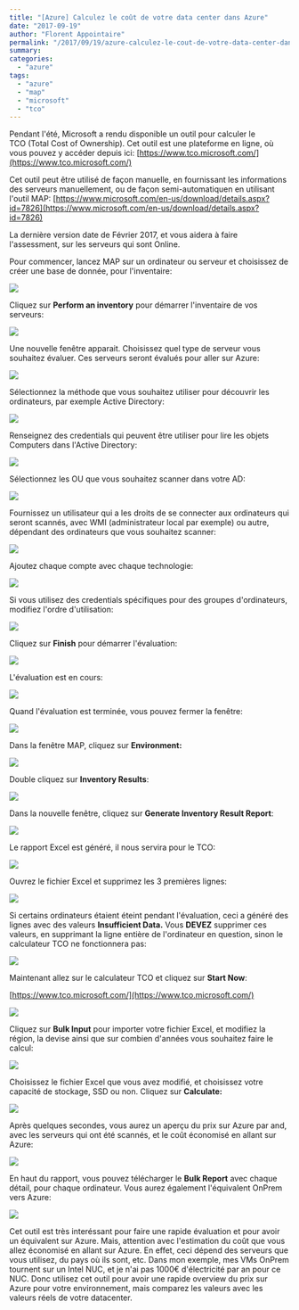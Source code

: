 ```yaml
---
title: "[Azure] Calculez le coût de votre data center dans Azure"
date: "2017-09-19"
author: "Florent Appointaire"
permalink: "/2017/09/19/azure-calculez-le-cout-de-votre-data-center-dans-azure/"
summary:
categories: 
  - "azure"
tags: 
  - "azure"
  - "map"
  - "microsoft"
  - "tco"
---
```

Pendant l'été, Microsoft a rendu disponible un outil pour calculer le TCO (Total Cost of Ownership). Cet outil est une plateforme en ligne, où vous pouvez y accéder depuis ici: [https://www.tco.microsoft.com/](https://www.tco.microsoft.com/)

Cet outil peut être utilisé de façon manuelle, en fournissant les informations des serveurs manuellement, ou de façon semi-automatiquen en utilisant l'outil MAP: [https://www.microsoft.com/en-us/download/details.aspx?id=7826](https://www.microsoft.com/en-us/download/details.aspx?id=7826)

La dernière version date de Février 2017, et vous aidera à faire l'assessment, sur les serveurs qui sont Online.

Pour commencer, lancez MAP sur un ordinateur ou serveur et choisissez de créer une base de donnée, pour l'inventaire:

[![](https://cloudyjourney.fr/wp-content/uploads/2018/01/7411.MAP01.png)](https://cloudyjourney.fr/wp-content/uploads/2018/01/7411.MAP01.png)

Cliquez sur **Perform an inventory** pour démarrer l'inventaire de vos serveurs:

[![](https://cloudyjourney.fr/wp-content/uploads/2018/01/7411.MAP02.png)](https://cloudyjourney.fr/wp-content/uploads/2018/01/7411.MAP02.png)

Une nouvelle fenêtre apparait. Choisissez quel type de serveur vous souhaitez évaluer. Ces serveurs seront évalués pour aller sur Azure:

[![](https://cloudyjourney.fr/wp-content/uploads/2018/01/1134.MAP03.png)](https://cloudyjourney.fr/wp-content/uploads/2018/01/1134.MAP03.png)

Sélectionnez la méthode que vous souhaitez utiliser pour découvrir les ordinateurs, par exemple Active Directory:

[![](https://cloudyjourney.fr/wp-content/uploads/2018/01/1134.MAP04.png)](https://cloudyjourney.fr/wp-content/uploads/2018/01/1134.MAP04.png)

Renseignez des credentials qui peuvent être utiliser pour lire les objets Computers dans l'Active Directory:

[![](https://cloudyjourney.fr/wp-content/uploads/2018/01/0576.MAP05.png)](https://cloudyjourney.fr/wp-content/uploads/2018/01/0576.MAP05.png)

Sélectionnez les OU que vous souhaitez scanner dans votre AD:

![](https://cloudyjourney.fr/wp-content/uploads/2018/01/4150.pastedimage1505812951590v1.png)

Fournissez un utilisateur qui a les droits de se connecter aux ordinateurs qui seront scannés, avec WMI (administrateur local par exemple) ou autre, dépendant des ordinateurs que vous souhaitez scanner:

[![](https://cloudyjourney.fr/wp-content/uploads/2018/01/3201.MAP07.png)](https://cloudyjourney.fr/wp-content/uploads/2018/01/3201.MAP07.png)

Ajoutez chaque compte avec chaque technologie:

[![](https://cloudyjourney.fr/wp-content/uploads/2018/01/6825.MAP08.png)](https://cloudyjourney.fr/wp-content/uploads/2018/01/6825.MAP08.png)

Si vous utilisez des credentials spécifiques pour des groupes d'ordinateurs, modifiez l'ordre d'utilisation:

[![](https://cloudyjourney.fr/wp-content/uploads/2018/01/6825.MAP09.png)](https://cloudyjourney.fr/wp-content/uploads/2018/01/6825.MAP09.png)

Cliquez sur **Finish** pour démarrer l'évaluation:

[![](https://cloudyjourney.fr/wp-content/uploads/2018/01/5367.MAP10.png)](https://cloudyjourney.fr/wp-content/uploads/2018/01/5367.MAP10.png)

L'évaluation est en cours:

[![](https://cloudyjourney.fr/wp-content/uploads/2018/01/5367.MAP11.png)](https://cloudyjourney.fr/wp-content/uploads/2018/01/5367.MAP11.png)

Quand l'évaluation est terminée, vous pouvez fermer la fenêtre:

[![](https://cloudyjourney.fr/wp-content/uploads/2018/01/8081.MAP12.png)](https://cloudyjourney.fr/wp-content/uploads/2018/01/8081.MAP12.png)

Dans la fenêtre MAP, cliquez sur **Environment:**

[![](https://cloudyjourney.fr/wp-content/uploads/2018/01/8081.MAP13.png)](https://cloudyjourney.fr/wp-content/uploads/2018/01/8081.MAP13.png)

Double cliquez sur **Inventory Results**:

[![](https://cloudyjourney.fr/wp-content/uploads/2018/01/6837.MAP14.png)](https://cloudyjourney.fr/wp-content/uploads/2018/01/6837.MAP14.png)

Dans la nouvelle fenêtre, cliquez sur **Generate Inventory Result Report**:

[![](https://cloudyjourney.fr/wp-content/uploads/2018/01/2234.MAP15.png)](https://cloudyjourney.fr/wp-content/uploads/2018/01/2234.MAP15.png)

Le rapport Excel est généré, il nous servira pour le TCO:

![](https://cloudyjourney.fr/wp-content/uploads/2018/01/5857.MAP16.png)

Ouvrez le fichier Excel et supprimez les 3 premières lignes:

[![](https://cloudyjourney.fr/wp-content/uploads/2018/01/8562.MAP17.png)](https://cloudyjourney.fr/wp-content/uploads/2018/01/8562.MAP17.png)

Si certains ordinateurs étaient éteint pendant l'évaluation, ceci a généré des lignes avec des valeurs **Insufficient Data.** Vous **DEVEZ** supprimer ces valeurs, en supprimant la ligne entière de l'ordinateur en question, sinon le calculateur TCO ne fonctionnera pas:

[![](https://cloudyjourney.fr/wp-content/uploads/2018/01/8562.MAP18.png)](https://cloudyjourney.fr/wp-content/uploads/2018/01/8562.MAP18.png)

Maintenant allez sur le calculateur TCO et cliquez sur **Start Now**:

[https://www.tco.microsoft.com/](https://www.tco.microsoft.com/)

[![](https://cloudyjourney.fr/wp-content/uploads/2018/01/7024.MAP19.png)](https://cloudyjourney.fr/wp-content/uploads/2018/01/7024.MAP19.png)

Cliquez sur **Bulk Input** pour importer votre fichier Excel, et modifiez la région, la devise ainsi que sur combien d'années vous souhaitez faire le calcul:

[![](https://cloudyjourney.fr/wp-content/uploads/2018/01/1638.MAP20.png)](https://cloudyjourney.fr/wp-content/uploads/2018/01/1638.MAP20.png)

Choisissez le fichier Excel que vous avez modifié, et choisissez votre capacité de stockage, SSD ou non. Cliquez sur **Calculate:**

**[![](https://cloudyjourney.fr/wp-content/uploads/2018/01/1638.MAP21.png)](https://cloudyjourney.fr/wp-content/uploads/2018/01/1638.MAP21.png)**

Après quelques secondes, vous aurez un aperçu du prix sur Azure par and, avec les serveurs qui ont été scannés, et le coût économisé en allant sur Azure:

[![](https://cloudyjourney.fr/wp-content/uploads/2018/01/0181.MAP22.png)](https://cloudyjourney.fr/wp-content/uploads/2018/01/0181.MAP22.png)

En haut du rapport, vous pouvez télécharger le **Bulk Report** avec chaque détail, pour chaque ordinateur. Vous aurez également l'équivalent OnPrem vers Azure:

[![](https://cloudyjourney.fr/wp-content/uploads/2018/01/0181.MAP23.png)](https://cloudyjourney.fr/wp-content/uploads/2018/01/0181.MAP23.png)

Cet outil est très interéssant pour faire une rapide évaluation et pour avoir un équivalent sur Azure. Mais, attention avec l'estimation du coût que vous allez économisé en allant sur Azure. En effet, ceci dépend des serveurs que vous utilisez, du pays où ils sont, etc. Dans mon exemple, mes VMs OnPrem tournent sur un Intel NUC, et je n'ai pas 1000€ d'électricité par an pour ce NUC. Donc utilisez cet outil pour avoir une rapide overview du prix sur Azure pour votre environnement, mais comparez les valeurs avec les valeurs réels de votre datacenter.
